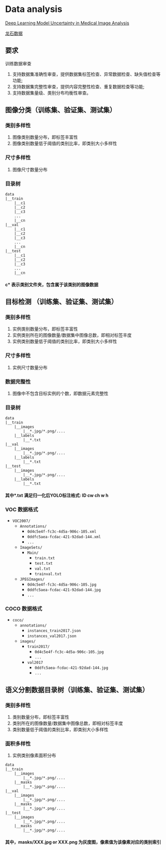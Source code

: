 # Data analysis


[Deep Learning Model Uncertainty in Medical Image Analysis](https://github.com/ddrevicky/deep-learning-uncertainty)

[龙石数据](https://www.longshidata.com/pages/quality.html)
## 要求
训练数据审查
1. 支持数据集准确性审查，提供数据集标签检查、异常数据检查、缺失值检查等功能;
2. 支持数据集完整性审查，提供内容完整性检查、重复数据检查等功能;
3. 支持数据集量级、类别分布均衡性审查。
## 图像分类（训练集、验证集、测试集）
### 类别多样性
1. 图像类别数量分布，即标签丰富性
2. 图像类别数量低于阈值的类别比率，即类别大小多样性
### 尺寸多样性
1. 图像尺寸数量分布

### 目录树
```
data
|__train
    |__c1
    |__c2
    |__c3
    ...
    |__cn
|__val
    |__c1
    |__c2
    |__c3
    ...
    |__cn
|__test
    |__c1
    |__c2
    |__c3
    ...
    |__cn
```
#### c* 表示类别文件夹，包含属于该类别的图像数据


## 目标检测 （训练集、验证集、测试集）
### 类别多样性
1. 实例类别数量分布，即标签丰富性
2. 实例类别所在的图像数量/数据集中图像总数，即相对标签丰度
3. 实例类别数量低于阈值的类别比率，即类别大小多样性
### 尺寸多样性
1. 实例尺寸数量分布
### 数据完整性
1. 图像中不包含目标实例的个数，即数据元素完整性

### 目录树
```
data
|__train
    |__images
        |__*.jpg/*.png/....
    |__labels
        |__*.txt
|__val
    |__images
        |__*.jpg/*.png/....
    |__labels
        |__*.txt
|__test
    |__images
        |__*.jpg/*.png/....
    |__labels
        |__*.txt
```
#### 其中*.txt 满足归一化后YOLO标注格式: ID cw ch w h
### VOC 数据格式
- `VOC2007/`
    - `Annotations/`
        - `0d4c5e4f-fc3c-4d5a-906c-105.xml`
        - `0ddfc5aea-fcdac-421-92dad-144.xml`
        - `...`
    - `ImageSets/`
        - `Main/`
            - `train.txt`
            - `test.txt`
            - `val.txt`
            - `trainval.txt`
    - `JPEGImages/`
        - `0d4c5e4f-fc3c-4d5a-906c-105.jpg`
        - `0ddfc5aea-fcdac-421-92dad-144.jpg`
        - `...`

### COCO 数据格式
- `coco/`
    - `annotations/`
        - `instances_train2017.json`
        - `instances_val2017.json`
    - `images/`
        - `train2017/`
            - `0d4c5e4f-fc3c-4d5a-906c-105.jpg`
            - `...`
        - `val2017`
            - `0ddfc5aea-fcdac-421-92dad-144.jpg`
            - `...`

## 语义分割数据目录树（训练集、验证集、测试集）
### 类别多样性
1. 类别数量分布，即标签丰富性
2. 类别所在的图像数量/数据集中图像总数，即相对标签丰度
3. 类别数量低于阈值的类别比率，即类别大小多样性
### 面积多样性
1. 实例类别像素面积分布

```
data
|__train
    |__images
        |__*.jpg/*.png/....
    |__masks
        |__*.jpg/*.png/....
|__val
    |__images
        |__*.jpg/*.png/....
    |__masks
        |__*.jpg/*.png/....
|__test
    |__images
        |__*.jpg/*.png/....
    |__masks
        |__*.jpg/*.png/....        
```
#### 其中，masks/XXX.jpg or XXX.png 为灰度图，像素值为该像素对应的类别索引